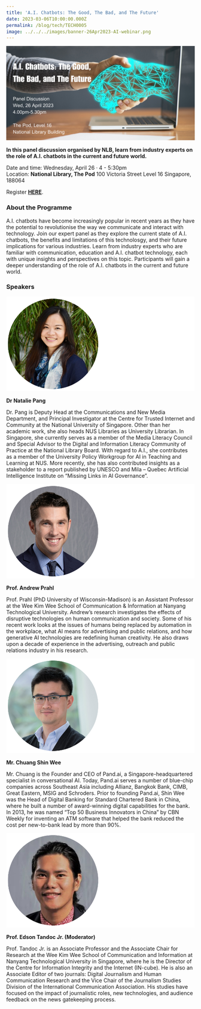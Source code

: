 ```yaml
---
title: 'A.I. Chatbots: The Good, The Bad, and The Future'
date: 2023-03-06T10:00:00.000Z
permalink: /blog/tech/TECH0005
image: ../../../images/banner-26Apr2023-AI-webinar.png
---
```


![](../../../images/banner-26Apr2023-AI-webinar.png)

**In this panel discussion organised by NLB, learn from industry experts on the role of A.I. chatbots in the current and future world.**

Date and time: Wednesday, April 26 · 4 - 5:30pm
<br>Location: **National Library, The Pod** 100 Victoria Street Level 16 Singapore, 188064

Register **[HERE](https://www.eventbrite.sg/e/ai-chatbots-the-good-the-bad-and-the-future-tickets-610327404697)**.

### About the Programme

A.I. chatbots have become increasingly popular in recent years as they have the potential to revolutionise the way we communicate and interact with technology. Join our expert panel as they explore the current state of A.I. chatbots, the benefits and limitations of this technolosgy, and their future implications for various industries. Learn from industry experts who are familiar with communication, education and A.I. chatbot technology, each with unique insights and perspectives on this topic. Participants will gain a deeper understanding of the role of A.I. chatbots in the current and future world.



### Speakers

![](../../../images/banner-26Apr2023-AI-webinar-pang.png)

**Dr Natalie Pang**

Dr. Pang is Deputy Head at the Communications and New Media Department, and Principal Investigator at the Centre for Trusted Internet and Community at the National University of Singapore. Other than her academic work, she also heads NUS Libraries as University Librarian. In Singapore, she currently serves as a member of the Media Literacy Council and Special Advisor to the Digital and Information Literacy Community of Practice at the National Library Board. With regard to A.I., she contributes as a member of the University Policy Workgroup for AI in Teaching and Learning at NUS.  More recently, she has also contributed insights as a stakeholder to a report published by UNESCO and Mila – Quebec Artificial Intelligence Institute on “Missing Links in AI Governance”.



![](../../../images/banner-26Apr2023-AI-webinar-prahl.png)

**Prof. Andrew Prahl**

Prof. Prahl (PhD University of Wisconsin-Madison) is an Assistant Professor at the Wee Kim Wee School of Communication & Information at Nanyang Technological University. Andrew’s research investigates the effects of disruptive technologies on human communication and society. Some of his recent work looks at the issues of humans being replaced by automation in the workplace, what AI means for advertising and public relations, and how generative AI technologies are redefining human creativity. He also draws upon a decade of experience in the advertising, outreach and public relations industry in his research.



![](../../../images/banner-26Apr2023-AI-webinar-chuang.png)

**Mr. Chuang Shin Wee**

Mr. Chuang is the Founder and CEO of Pand.ai, a Singapore-headquartered specialist in conversational AI. Today, Pand.ai serves a number of blue-chip companies across Southeast Asia including Allianz, Bangkok Bank, CIMB, Great Eastern, MSIG and Schroders. Prior to founding Pand.ai, Shin Wee was the Head of Digital Banking for Standard Chartered Bank in China, where he built a number of award-winning digital capabilities for the bank. In 2013, he was named “Top 50 Business Innovators in China” by CBN Weekly for inventing an ATM software that helped the bank reduced the cost per new-to-bank lead by more than 90%.  

![](../../../images/banner-26Apr2023-AI-webinar-tandoc.png)

**Prof. Edson Tandoc Jr. (Moderator)**

Prof. Tandoc Jr. is an Associate Professor and the Associate Chair for Research at the Wee Kim Wee School of Communication and Information at Nanyang Technological University in Singapore, where he is the Director of the Centre for Information Integrity and the Internet (IN-cube). He is also an Associate Editor of two journals: Digital Journalism and Human Communication Research and the Vice Chair of the Journalism Studies Division of the International Communication Association. His studies have focused on the impact of journalistic roles, new technologies, and audience feedback on the news gatekeeping process.